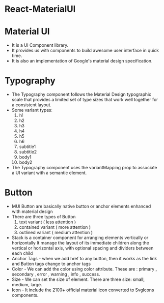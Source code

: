 # React-MaterialUI

# Material UI
- It is a UI Component library.
- It provides us with components to build awesome user interface in quick time.
- It is also an implementation of Google's material design specification.

# Typography
- The Typography component follows the Material Design typographic scale that provides a limited set of type sizes that work well together for a consistent layout.
- Some variant types:
  1. h1
  2. h2
  3. h3
  4. h4
  5. h5
  6. h6
  7. subtitle1
  8. subtitle2
  9. body1
  10. body2
- The Typography component uses the variantMapping prop to associate a UI variant with a semantic element.
  
# Button
- MUI Button are basically native button or anchor elements enhanced with material design
- There are three types of Button
  1. text variant ( less attention )
  2. contained variant  ( more attention )
  3. outlined variant  ( medium attention )
- Stack is a container component for arranging elements vertically or horizontally
   It manage the layout of its immediate children along the vertical or horizontal axis, with optional spacing and dividers between each child
- Anchor Tags - when we add href to any button, then it works as the link and Button tags change to anchor tags
- Color - We can add the color using color attribute. These are : primary , secondary , error , warning , info , success.
- Size - We can set the size of element. There are three size: small, medium, large.
- Icon - It include the 2100+ official material icon converted to SvgIcons components.

